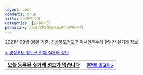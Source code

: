 ```yaml
---
layout: post
comments: true
title: 이서면문수리
categories: [실거래가]
permalink: /apt/경상북도청도군이서면문수리
---
```


2021년 09월 06일 기준, <a href="/apt/경상북도청도군">경상북도청도군</a> 이서면문수리 한달간 실거래 정보

<a style="color: blue;" href="/apt/경상북도청도군">< 경상북도 청도군 전체 실거래 정보</a>
<!---- start ---->
<table>
  <tr>
    <td colspan="4" style="font-weight: bold;"><a href="/apt/경상북도청도군이서면문수리{name_without_space}">오늘 등록된 실거래 정보가 없습니다</a> &nbsp;&nbsp;&nbsp; <a style="color: blue; font-size: smaller;" href="/apt/경상북도청도군이서면문수리{name_without_space}">면적별 최고가 ></a></td>
  </tr>
    
</table>
<!---- end ---->
    